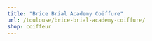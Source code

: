 ```yaml
---
title: "Brice Brial Academy Coiffure"
url: /toulouse/brice-brial-academy-coiffure/
shop: coiffeur
---
```

